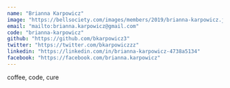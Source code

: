 ```yaml
---
name: "Brianna Karpowicz"
image: "https://bellsociety.com/images/members/2019/brianna-karpowicz.jpg"
email: "mailto:brianna.karpowicz@gmail.com"
code: "brianna-karpowicz"
github: "https://github.com/bkarpowicz3"
twitter: "https://twitter.com/bkarpowiczzz"
linkedin: "https://linkedin.com/in/brianna-karpowicz-4738a5134"
facebook: "https://facebook.com/brianna.karpowicz"
---
```

coffee, code, cure